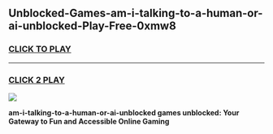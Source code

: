 
## Unblocked-Games-am-i-talking-to-a-human-or-ai-unblocked-Play-Free-0xmw8
<h3>
<a href="https://premium76.site?title=am-i-talking-to-a-human-or-ai-unblocked&ref=21A">CLICK TO PLAY</a></h3>
<hr>

<h3>
<a href="https://premium76.site?title=am-i-talking-to-a-human-or-ai-unblocked&ref=21A">CLICK 2 PLAY</a>
  
</h3>

<a href="https://premium76.site?title=am-i-talking-to-a-human-or-ai-unblocked&ref=21A"><img src="https://clearcache.store/games.png"></a>


**am-i-talking-to-a-human-or-ai-unblocked games unblocked: Your Gateway to Fun and Accessible Online Gaming**
